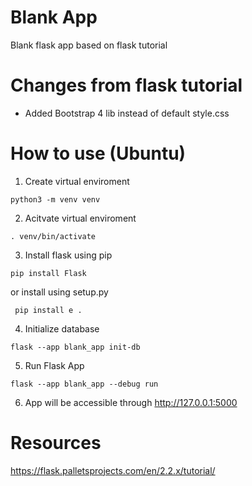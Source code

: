 # Blank App
Blank flask app based on flask tutorial

# Changes from flask tutorial
 - Added Bootstrap 4 lib instead of default style.css

# How to use (Ubuntu)
  1. Create virtual enviroment
  ```
  python3 -m venv venv
  ```
  2. Acitvate virtual enviroment
  ```
  . venv/bin/activate
  ```
  3. Install flask using pip
  ```
  pip install Flask
  ```
  or install using setup.py
  ```
   pip install e .
  ```
  4. Initialize database
  ```
  flask --app blank_app init-db
  ```
  5. Run Flask App
  ```
  flask --app blank_app --debug run
  ```
  6. App will be accessible through http://127.0.0.1:5000
# Resources
https://flask.palletsprojects.com/en/2.2.x/tutorial/
